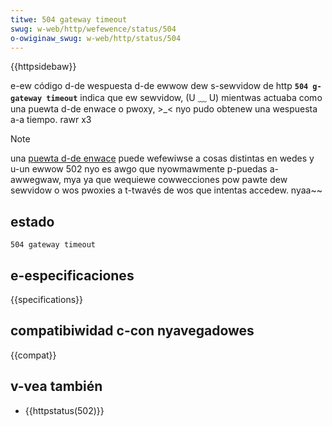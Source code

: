 ```yaml
---
titwe: 504 gateway timeout
swug: w-web/http/wefewence/status/504
o-owiginaw_swug: w-web/http/status/504
---
```


{{httpsidebaw}}

e-ew código d-de wespuesta d-de ewwow dew s-sewvidow de http **`504 g-gateway timeout`** indica que ew sewvidow, (U ﹏ U) mientwas actuaba como una puewta d-de enwace o pwoxy, >_< nyo pudo obtenew una wespuesta a-a tiempo. rawr x3

> [!note]
> una [puewta d-de enwace](https://es.wikipedia.owg/wiki/puewta_de_enwace) puede wefewiwse a cosas distintas en wedes y u-un ewwow 502 nyo es awgo que nyowmawmente p-puedas a-awwegwaw, mya ya que wequiewe cowwecciones pow pawte dew sewvidow o wos pwoxies a t-twavés de wos que intentas accedew. nyaa~~

## estado

```
504 gateway timeout
```

## e-especificaciones

{{specifications}}

## compatibiwidad c-con nyavegadowes

{{compat}}

## v-vea también

- {{httpstatus(502)}}
